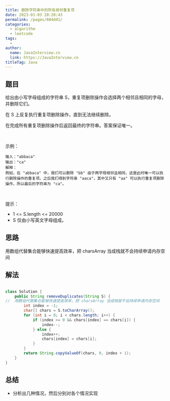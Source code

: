 ```yaml
---
title: 删除字符串中的所有相邻重复项
date: 2023-01-03 20:20:43
permalink: /pages/604d41/
categories:
  - algorithm
  - leetcode
tags:
  - 
author: 
  name: JavaInterview.cn
  link: https://JavaInterview.cn
titleTag: Java
---
```



## 题目

给出由小写字母组成的字符串 S，重复项删除操作会选择两个相邻且相同的字母，并删除它们。

在 S 上反复执行重复项删除操作，直到无法继续删除。

在完成所有重复项删除操作后返回最终的字符串。答案保证唯一。

 

示例：

    输入："abbaca"
    输出："ca"
    解释：
    例如，在 "abbaca" 中，我们可以删除 "bb" 由于两字母相邻且相同，这是此时唯一可以执行删除操作的重复项。之后我们得到字符串 "aaca"，其中又只有 "aa" 可以执行重复项删除操作，所以最后的字符串为 "ca"。
 

提示：

- 1 <= S.length <= 20000
- S 仅由小写英文字母组成。


## 思路

用数组代替集合能够快速提高效率，把 charsArray 当成栈就不会持续申请内存空间

## 解法
```java

class Solution {
    public String removeDuplicates(String S) {
//  用数组代替集合能够快速提高效率，把 charsArray 当成栈就不会持续申请内存空间
        int index = -1;
        char[] chars = S.toCharArray();
        for (int i = 0; i < chars.length; i++) {
            if (index >= 0 && chars[index] == chars[i]) {
                index--;
            } else {
                index++;
                chars[index] = chars[i];
            }
        }
        return String.copyValueOf(chars, 0, index + 1);
    }
}
```

## 总结

- 分析出几种情况，然后分别对各个情况实现 
